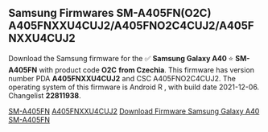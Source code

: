 <h2>Samsung Firmwares SM-A405FN(O2C) A405FNXXU4CUJ2/A405FNO2C4CUJ2/A405FNXXU4CUJ2</h2>
Download the Samsung firmware for the ✅ <strong>Samsung Galaxy A40 </strong> ⭐ <strong>SM-A405FN</strong> with product code <strong>O2C</strong> <strong> from Czechia</strong>. This firmware has version number PDA <strong>A405FNXXU4CUJ2</strong> and CSC A405FNO2C4CUJ2. The operating system of this firmware is Android R , with build date 2021-12-06. Changelist <strong>22811938</strong>.


[SM-A405FN](https://samfirm.shop/samsung/model/SM-A405FN)
[A405FNXXU4CUJ2](https://samfirm.shop/samsung/pda/A405FNXXU4CUJ2)
[Download Firmware Samsung Galaxy A40 SM-A405FN](https://samfirm.shop/samsung/firmware/480593)
